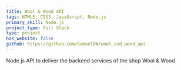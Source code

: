 ```yaml
---
title: Wool & Wood API
tags: HTML5, CSS3, JavaScript, Node.js
primary_skill: Node.js
project_type: Full Stack
type: project
has_website: false
github: https://github.com/SamuelDW/wool_and_wood_api
---
```

Node.js API to deliver the backend services of the shop Wool & Wood

